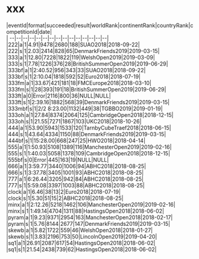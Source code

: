 # xxx


|eventId|format|succeeded|result|worldRank|continentRank|countryRank|competitionId|date|  
|	--|--|--|--|--|--|--|--|--|--|--|--|--|--|--|  
|222|a|1|4.91|9478|2680|188|SUAO2018|2018-09-22|  
|222|s|1|2.03|2414|828|65|DenmarkFriends2019|2019-03-15|  
|333|a|1|12.80|7228|1822|119|WelshOpen2019|2019-03-09|  
|333|s|1|7.78|1226|376|28|BritishSummerOpen2019|2019-06-29|  
|333bf|a|1|2:40.52|956|343|33|SUAO2018|2018-09-22|  
|333bf|s|1|2:10.04|1818|592|52|Euro2018|2018-07-19|  
|333fm|a|1|33.67|421|181|18|FMCEurope2018|2018-03-10|  
|333fm|s|1|28|393|191|18|BritishSummerOpen2019|2019-06-29|  
|333ft|a|0|Error|2116|800|36|NULL|NULL|  
|333ft|s|1|2:39.16|1882|568|39|DenmarkFriends2019|2019-03-15|  
|333mbf|s|1|2/2 8:23.00|1132|449|38|TGBBO2019|2019-01-19|  
|333oh|a|1|27.84|8374|2064|125|CambridgeOpen2018|2018-12-15|  
|333oh|s|1|21.55|7271|1867|103|UKC2018|2018-10-26|  
|444|a|1|53.90|5943|1533|120|TarnbyCubeTraef2018|2018-06-15|  
|444|s|1|43.64|4334|1150|88|DenmarkFriends2019|2019-03-15|  
|444bf|s|1|15:28.00|668|247|25|HWO2018|2018-04-14|  
|555|a|1|1:50.93|5108|1389|116|ManchesterOpen2019|2019-02-16|  
|555|s|1|1:40.03|5058|1378|109|CambridgeOpen2018|2018-12-15|  
|555bf|s|0|Error|445|163|19|NULL|NULL|  
|666|a|1|3:59.77|3440|1006|94|ABHC2018|2018-08-25|  
|666|s|1|3:37.78|3405|1001|93|ABHC2018|2018-08-25|  
|777|a|1|6:26.44|3205|942|84|ABHC2018|2018-08-25|  
|777|s|1|5:59.08|3397|1003|88|ABHC2018|2018-08-25|  
|clock|a|1|6.46|38|13|2|Euro2018|2018-07-19|  
|clock|s|1|5.30|51|15|2|ABHC2018|2018-08-25|  
|minx|a|1|2:12.26|5218|1462|106|ManchesterOpen2019|2019-02-16|  
|minx|s|1|1:49.14|4704|1311|88|HastingsOpen2018|2018-06-02|  
|pyram|a|1|9.23|9371|2954|163|ManchesterOpen2018|2018-02-17|  
|pyram|s|1|5.76|8144|2677|147|DenmarkFriends2019|2019-03-15|  
|skewb|a|1|5.82|1722|559|46|WelshOpen2018|2018-01-27|  
|skewb|s|1|3.83|2196|753|50|LincolnOpen2019|2019-04-20|  
|sq1|a|1|26.91|2087|617|54|HastingsOpen2018|2018-06-02|  
|sq1|s|1|21.54|2438|739|62|HastingsOpen2018|2018-06-02|  
